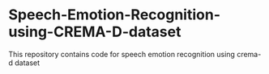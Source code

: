 # Speech-Emotion-Recognition-using-CREMA-D-dataset
This repository contains code for speech emotion recognition using crema-d dataset 
